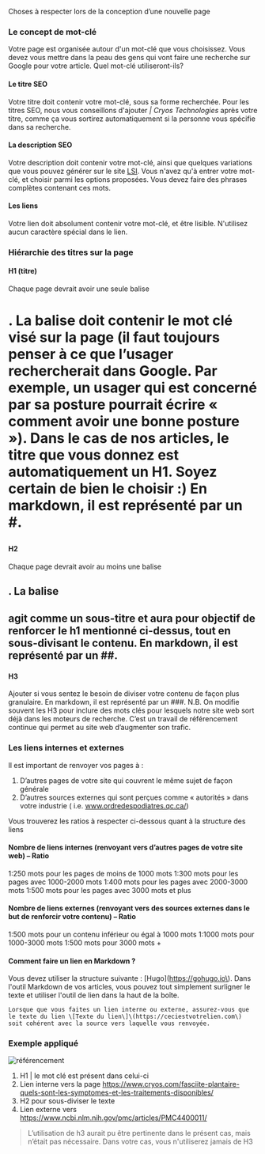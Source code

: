 Choses à respecter lors de la conception d’une nouvelle page

### Le concept de mot-clé

Votre page est organisée autour d'un mot-clé que vous choisissez. Vous devez vous mettre dans la peau des gens qui vont faire une recherche sur Google pour votre article. Quel mot-clé utiliseront-ils?

#### Le titre SEO

Votre titre doit contenir votre mot-clé, sous sa forme recherchée. Pour les titres SEO, nous vous conseillons d'ajouter *| Cryos Technologies* après votre titre, comme ça vous sortirez automatiquement si la personne vous spécifie dans sa recherche.

#### La description SEO

Votre description doit contenir votre mot-clé, ainsi que quelques variations que vous pouvez générer sur le site [LSI](http://lsigraph.com/). Vous n'avez qu'à entrer votre mot-clé, et choisir parmi les options proposées. Vous devez faire des phrases complètes contenant ces mots.

#### Les liens

Votre lien doit absolument contenir votre mot-clé, et être lisible. N'utilisez aucun caractère spécial dans le lien.

### Hiérarchie des titres sur la page

#### H1 (titre)

Chaque page devrait avoir une seule balise <h1>. La balise doit contenir le mot clé visé sur la page (il faut toujours penser à ce que l’usager rechercherait dans Google. Par exemple, un usager qui est concerné par sa posture pourrait écrire « comment avoir une bonne posture »). Dans le cas de nos articles, le titre que vous donnez est automatiquement un H1. Soyez certain de bien le choisir :) En markdown, il est représenté par un \#.

#### H2

Chaque page devrait avoir au moins une balise <h2>. 
La balise <H2> agit comme un sous-titre et aura pour objectif de renforcer le h1 mentionné ci-dessus, tout en sous-divisant le contenu. En markdown, il est représenté par un \#\#.

#### H3

Ajouter si vous sentez le besoin de diviser votre contenu de façon plus granulaire. En markdown, il est représenté par un \#\#\#.
N.B. On modifie souvent les H3 pour inclure des mots clés pour lesquels notre site web sort déjà dans les moteurs de recherche. C’est un travail de référencement continue qui permet au site web d’augmenter son trafic.

### Les liens internes et externes

Il est important de renvoyer vos pages à :

1.	D’autres pages de votre site qui couvrent le même sujet de façon générale
2.	D’autres sources externes qui sont perçues comme « autorités » dans votre industrie (  i.e. www.ordredespodiatres.qc.ca/)

Vous trouverez les ratios à respecter ci-dessous quant à la structure des liens

#### Nombre de liens internes (renvoyant vers d’autres pages de votre site web) – Ratio 

1:250 mots pour les pages de moins de 1000 mots 
1:300 mots pour les pages avec 1000-2000 mots 
1:400 mots pour les pages avec 2000-3000 mots 
1:500 mots pour les pages avec 3000 mots et plus 

#### Nombre de liens externes (renvoyant vers des sources externes dans le but de renforcir votre contenu) – Ratio

1:500 mots pour un contenu inférieur ou égal à 1000 mots 
1:1000 mots pour 1000-3000 mots 
1:500 mots pour 3000 mots +

#### Comment faire un lien en Markdown ?

Vous devez utiliser la structure suivante : \[Hugo\]\(https://gohugo.io\). Dans l'outil Markdown de vos articles, vous pouvez tout simplement surligner le texte et utiliser l'outil de lien dans la haut de la boîte.

```hint|directive
Lorsque que vous faites un lien interne ou externe, assurez-vous que le texte du lien \[Texte du lien\]\(https://ceciestvotrelien.com\) soit cohérent avec la source vers laquelle vous renvoyée.
```

### Exemple appliqué

![référencement](docs/exemple-referencement.png)
 
1.	H1 | le mot clé est présent dans celui-ci
2.	Lien interne vers la page https://www.cryos.com/fasciite-plantaire-quels-sont-les-symptomes-et-les-traitements-disponibles/
3.	H2 pour sous-diviser le texte
4.	Lien externe vers https://www.ncbi.nlm.nih.gov/pmc/articles/PMC4400011/


> L’utilisation de h3 aurait pu être pertinente dans le présent cas, mais n’était pas nécessaire. Dans votre cas, vous n'utiliserez jamais de H3
